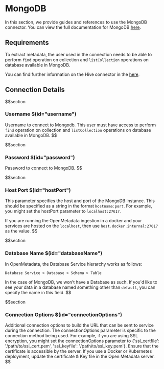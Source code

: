 # MongoDB
In this section, we provide guides and references to use the MongoDB connector. You can view the full documentation for MongoDB [here](https://docs.open-metadata.org/connectors/database/mongo).

## Requirements
To extract metadata, the user used in the connection needs to be able to perform `find` operation on collection and `listCollection` operations on database available in MongoDB.

You can find further information on the Hive connector in the [here](https://docs.open-metadata.org/connectors/database/mongo).

## Connection Details

$$section
### Username $(id="username")
Username to connect to Mongodb. This user must have access to perform `find` operation on collection and `listCollection` operations on database available in MongoDB.
$$

$$section
### Password $(id="password")
Password to connect to MongoDB.
$$

$$section
### Host Port $(id="hostPort")

This parameter specifies the host and port of the MongoDB instance. This should be specified as a string in the format `hostname:port`. For example, you might set the hostPort parameter to `localhost:27017`.

If you are running the OpenMetadata ingestion in a docker and your services are hosted on the `localhost`, then use `host.docker.internal:27017` as the value.
$$

$$section
### Database Name $(id="databaseName")
In OpenMetadata, the Database Service hierarchy works as follows:
```
Database Service > Database > Schema > Table
```
In the case of MongoDB, we won't have a Database as such. If you'd like to see your data in a database named something other than `default`, you can specify the name in this field.
$$

$$section
### Connection Options $(id="connectionOptions")

Additional connection options to build the URL that can be sent to service during the connection. The connectionOptions parameter is specific to the connection method being used. For example, if you are using SSL encryption, you might set the connectionOptions parameter to {'ssl_certfile': '/path/to/ssl_cert.pem', 'ssl_keyfile': '/path/to/ssl_key.pem'}.
Ensure that the certificate is accessible by the server. If you use a Docker or Kubernetes deployment, update the certificate & Key file in the Open Metadata server.
$$
